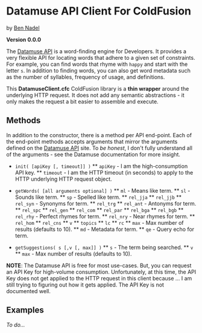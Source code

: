 
# Datamuse API Client For ColdFusion

by [Ben Nadel][bennadel]

**Version 0.0.0**

The [Datamuse API][datamuse] is a word-finding engine for Developers. It
provides a very flexible API for locating words that adhere to a given set of
constraints. For example, you can find words that rhyme with `happy` and start
with the letter `s`. In addition to finding words, you can also get word
metadata such as the number of syllables, frequency of usage, and definitions.

This **DatamuseClient.cfc** ColdFusion library is a **thin wrapper** around the
underlying HTTP request. It does not add any semantic abstractions - it only
makes the request a bit easier to assemble and execute.


## Methods

In addition to the constructor, there is a method per API end-point. Each of
the end-point methods accepts arguments that mirror the arguments defined on
the [Datamuse API][datamuse] site. To _be honest_, I don't fully understand all
of the arguments - see the Datamuse documentation for more insight.

* `init( [apiKey [, timeout]] )`
** `apiKey` - I am the high-consumption API key.
** `timeout` - I am the HTTP timeout (in seconds) to apply to the HTTP
   underlying HTTP request object.

* `getWords( [all arguments optional] )`
** `ml` - Means like term.
** `sl` - Sounds like term.
** `sp` - Spelled like term.
** `rel_jja`
** `rel_jjb`
** `rel_syn` - Synonyms for term.
** `rel_trg`
** `rel_ant` - Antonyms for term.
** `rel_spc`
** `rel_gen`
** `rel_com`
** `rel_par`
** `rel_bga`
** `rel_bgb`
** `rel_rhy` - Perfect rhymes for term.
** `rel_nry` - Near rhymes for term.
** `rel_hom`
** `rel_cns`
** `v`
** `topics`
** `lc`
** `rc`
** `max` - Max number of results (defaults to 10).
** `md` - Metadata for term.
** `qe` - Query echo for term.

* `getSuggestions( s [,v [, max]] )`
** `s` - The term being searched.
** `v`
** `max` - Max number of results (defaults to 10).

**NOTE**: The Datamuse API is free for most use-cases. But, you can request an
API Key for high-volume consumption. Unfortunately, at this time, the API Key
does not get applied to the HTTP request in this client because ... I am still
trying to figuring out how it gets applied. The API Key is not documented well.


## Examples

_To do..._


[bennadel]: https://www.bennadel.com
[datamuse]: https://www.datamuse.com/api/
